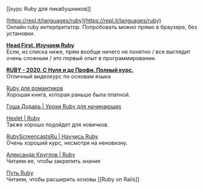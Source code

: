 [[курс Ruby для пикабушников]]


[https://repl.it/languages/ruby](https://repl.it/languages/ruby)  
Онлайн ruby интерпритатор. Попробовать можно прямо в браузере, без установки.

**[Head First. Изучаем Ruby](https://www.ozon.ru/context/detail/id/136605542/)**  
Если, из списка ниже, прям вообще ничего не понятно / все выглядит очень сложным / это первый опыт в программировании.

**[RUBY - 2020. С Нуля и до Профи. Полный курс.](https://www.youtube.com/watch?v=j10cRWjgAfY&list=PL9Gk1O6XmsobqIn8FgGmmmK32xMjTabgj)**  
Отличный видеокурс по основам языка

[Ruby для романтиков](https://docs.google.com/document/d/1XrSEp1oXPePxI2mx2OD5l99zwkhhJbod2m9QK_0gOqs/edit)  
Хорошая книга, которая раньше была платной.

[Гоша Дударь | Уроки Ruby для начинающих](https://www.youtube.com/watch?v=1MYbDz06B1E&list=PL0lO_mIqDDFXr9_TtbefdNPKgYba_-XgL)  

[Hexlet | Ruby](https://ru.hexlet.io/courses/ruby)  
Также хорошо подойдет для новичков.

[RubyScreencastsRu | Научись Ruby](https://www.youtube.com/watch?v=IWZ_71EKbng)  
Очень хороший курс, несмотря на неновизну.

[Александр Круглов | Ruby](http://komar.in/files/Ruby.pdf)  
Читаем ее, чтобы закрепить знания

[Путь Ruby](https://www.ozon.ru/context/detail/id/33512246/)  
Читаем, чтобы расширить основы
[[Ruby on Rails]]